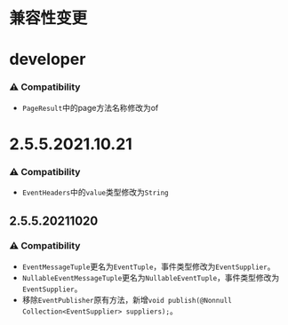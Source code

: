 # 兼容性变更

# developer

### ⚠️ Compatibility

- `PageResult`中的page方法名称修改为of

# 2.5.5.2021.10.21

### ⚠️ Compatibility

- `EventHeaders`中的`value`类型修改为`String`

## 2.5.5.20211020

### ⚠️ Compatibility

- `EventMessageTuple`更名为`EventTuple`，事件类型修改为`EventSupplier`。
- `NullableEventMessageTuple`更名为`NullableEventTuple`，事件类型修改为`EventSupplier`。
- 移除`EventPublisher`原有方法，新增`void publish(@Nonnull Collection<EventSupplier> suppliers);`。

